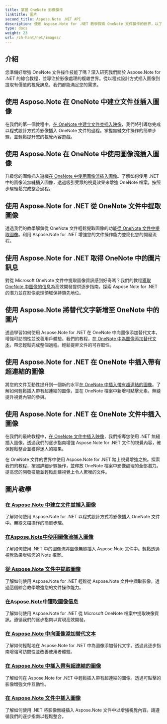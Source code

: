 ```yaml
---
title: 掌握 OneNote 影像操作
linktitle: 圖片
second_title: Aspose.Note .NET API
description: 使用 Aspose.Note for .NET 教學探索 OneNote 文件操作的世界，以了解無縫影像處理。輕鬆提升您的視覺內容。
type: docs
weight: 23
url: /zh-hant/net/images/
---
```

## 介紹

您準備好增強 OneNote 文件操作技能了嗎？深入研究我們關於 Aspose.Note for .NET 的綜合教程，並專注於影像處理的複雜世界。從以程式設計方式插入圖像到提取有價值的視覺訊息，我們都能滿足您的需求。

## 使用 Aspose.Note 在 OneNote 中建立文件並插入圖像
在我們的第一個教程中，[在 OneNote 中建立文件並插入映像](./build-doc-insert-image/)，我們將引導您完成以程式設計方式將影像插入 OneNote 文件的過程。掌握無縫文件操作的簡單步驟，並輕鬆提升您的視覺內容遊戲。

## 使用 Aspose.Note 在 OneNote 中使用圖像流插入圖像
升級您的圖像插入遊戲[在 OneNote 中使用圖像流插入圖像](./insert-image-using-image-stream/)。了解如何使用 .NET 中的圖像流無縫插入圖像，透過吸引受眾的視覺效果來增強 OneNote 檔案。按照步驟輕鬆完成整合過程。

## 使用 Aspose.Note for .NET 從 OneNote 文件中提取圖像
透過我們的教學解鎖從 OneNote 文件輕鬆提取圖像的功能[從 OneNote 文件中提取圖像](./extract-images/)。利用 Aspose.Note for .NET 增強您的文件操作能力並簡化您的開發流程。

## 使用 Aspose.Note for .NET 取得 OneNote 中的圖片訊息
對從 Microsoft OneNote 文件中提取圖像資訊感到好奇嗎？我們的教程[獲取 OneNote 中圖像的信息](./get-info-of-images/)為高效開發提供逐步指南。探索 Aspose.Note for .NET 的潛力並在影像處理領域保持領先地位。

## 使用 Aspose.Note 將替代文字新增至 OneNote 中的圖片
透過學習如何使用 Aspose.Note for .NET 在 OneNote 中向圖像添加替代文本，增強可訪問性並改善用戶體驗。我們的教程，[在 OneNote 中為圖像添加替代文本](./image-alternative-text/)，帶您輕鬆完成整個過程。輕鬆提昇文件的可存取性。

## 使用 Aspose.Note for .NET 在 OneNote 中插入帶有超連結的圖像
將您的文件互動性提升到一個新的水平[在 OneNote 中插入帶有超連結的圖像](./insert-image-hyperlink/)。了解如何輕鬆插入帶有超連結的圖像，並在 OneNote 檔案中新增可點擊元素。無縫提升視覺內容的參與。

## 使用 Aspose.Note for .NET 在 OneNote 文件中插入圖像
在我們的最終教程中，[在 OneNote 文件中插入映像](./insert-images/)，我們指導您使用 .NET 無縫插入圖像。透過我們的逐步指南增強 Aspose.Note for .NET 文件的視覺內容，確保輕鬆整合並獲得迷人的結果。

在 OneNote 文件的世界中使用 Aspose.Note for .NET 踏上視覺增強之旅。探索我們的教程，按照詳細步驟操作，並釋放 OneNote 檔案中影像處理的全部潛力。提高您的開發技能並輕鬆創建視覺上令人驚嘆的文件。
## 圖片教學
### [在 Aspose.Note 中建立文件並插入圖像](./build-doc-insert-image/)
了解如何使用 Aspose.Note for .NET 以程式設計方式將影像插入 OneNote 文件中。無縫文檔操作的簡單步驟。
### [在Aspose.Note中使用圖像流插入圖像](./insert-image-using-image-stream/)
了解如何使用 .NET 中的圖像流將圖像無縫插入 Aspose.Note 文件中。輕鬆透過視覺效果增強您的 Note 檔案。
### [從 Aspose.Note 文件中提取圖像](./extract-images/)
了解如何使用 Aspose.Note for .NET 輕鬆從 Aspose.Note 文件中擷取影像。透過這個綜合教學增強您的文件操作能力。
### [在Aspose.Note中獲取圖像信息](./get-info-of-images/)
了解如何使用 Aspose.Note for .NET 從 Microsoft OneNote 檔案中提取映像資訊。遵循我們的逐步指南以實現高效開發。
### [在 Aspose.Note 中向圖像添加替代文本](./image-alternative-text/)
了解如何輕鬆地在 Aspose.Note for .NET 中為圖像添加替代文字。透過此逐步指南增強可訪問性並改善使用者體驗。
### [在 Aspose.Note 中插入帶有超連結的圖像](./insert-image-hyperlink/)
了解如何在 Aspose.Note for .NET 中輕鬆插入帶有超連結的圖像。透過可點擊的影像增強文件互動性。
### [在 Aspose.Note 文件中插入圖像](./insert-images/)
了解如何使用 .NET 將影像無縫插入 Aspose.Note 文件中以增強視覺內容。請遵循我們的逐步指南以輕鬆整合。